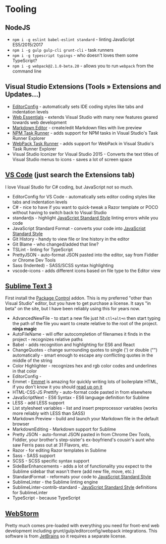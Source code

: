 ﻿# Tooling

## NodeJS

- ``` npm i -g eslint babel-eslint standard ``` - linting JavaScript ES5/2015/2017
- ``` npm i -g gulp gulp-cli grunt-cli ``` - task runners
- ``` npm i -g typescript typings ``` - who doesn't loves them some TypeScript?
- ``` npm i -g webpack@2.1.0-beta.20 ``` - allows you to run ```webpack``` from the command line

## Visual Studio Extensions (Tools &raquo; Extensions and Updates...)

- [EditorConfig](http://editorconfig.org/) - automatically sets IDE coding styles like tabs and indentation levels
- [Web Essentials](http://vswebessentials.com/) - extends Visual Studio with many new features geared towards web development
- [Markdown Editor](https://github.com/madskristensen/MarkdownEditor) - create/edit Markdown files with live preview
- [NPM Task Runner](https://github.com/madskristensen/NpmTaskRunner) - adds support for NPM tasks in Visual Studio's Task Runner Explorer
- [WebPack Task Runner](https://visualstudiogallery.msdn.microsoft.com/5497fd10-b1ba-474c-8991-1438ae47012a) - adds support for WebPack in Visual Studio's Task Runner Explorer
- Visual Studio Iconizer for Visual Studio 2015 - Converts the text titles of Visual Studio menus to icons - saves a lot of screen space

## [VS Code](http://code.visualstudio.com/) (just search the Extensions tab)

I love Visual Studio for C# coding, but JavaScript not so much.

- EditorConfig for VS Code - automatically sets editor coding styles like tabs and indentation levels
- C# - nice to have if you want to quick-tweak a Razor template or POCO without having to switch back to Visual Studio
- standardjs - highlight [JavaScript Standard Style](http://standardjs.com/) linting errors while you code
- JavaScript Standard Format - converts your code into [JavaScript Standard Style](http://standardjs.com/)
- Git History - handy to view file or line history in the editor
- Git Blame - who changed/added that line?
- TSLint - linting for TypeScript
- PrettyJSON - auto-format JSON pasted into the editor, say from Fiddler or Chrome Dev Tools
- Sass (Indented) - SASS/SCSS syntax highlighting
- vscode-icons - adds different icons based on file type to the Editor view

## [Sublime Text 3](https://www.sublimetext.com/3)

First install the [Package Control](https://packagecontrol.io/) addon. This is my preferred "other than Visual Studio" editor, but you have to get
purchase a license. It says "in beta" on the site, but I have been reliably using this for years now.

- AdvancedNewFile - to start a new file just hit ```ctl+alt+n``` then start typing the path of the file you want to create relative to the root of the project. **ninja magic**
- AutoFileName - will offer autocompletion of filenames it finds in the project - recognizes relative paths
- Babel - adds recognition and highlighting for ES6 and React
- ChangeQuotes - change surrounding quotes to single (') or double ("") automatically - smart enough to escape any conflicting quotes in the middle of the string
- Color Highlighter - recognizes hex and rgb color codes and underlines in that color
- EditorConfig -
- Emmet - [Emmet](http://emmet.io/) is amazing for quickly writing lots of boilerplate HTML, if you don't know it you should [read up on it](https://www.smashingmagazine.com/2013/03/goodbye-zen-coding-hello-emmet/)
- HTML-CSS-JS Prettify - auto-format code pasted in from elsewhere
- JavaScriptNext - ES6 Syntax - ES6 language definition for Sublime
- LESS - add LESS support
- List stylesheet variables - list and insert preprocessor variables (works more reliably with LESS than SASS)
- Markdown Preview - build and launch your Markdown file in the default browser
- MarkdownEditing - Markdown support for Sublime
- Pretty JSON - auto-format JSON pasted in from Chrome Dev Tools, Fiddler, your brother's step-sister's ex-boyfriend's cousin's aunt who saw Ferris pass out at 31 Flavors, etc.
- Razor - for editing Razor templates in Sublime
- Sass - SASS support
- SCSS - SCSS specific syntax support
- SideBarEnhancements - adds a lot of functionality you expect to the Sublime sidebar that wasn't there (add new file, move, etc.)
- StandardFormat - reformats your code to [JavaScript Standard Style](http://standardjs.com/)
- SublimeLinter - the Sublime linting engine
- SublimeLinter-contrib-standard - [JavaScript Standard Style](http://standardjs.com/) definitions for SublimeLinter
- TypeScript - because TypeScript

## [WebStorm](https://www.jetbrains.com/webstorm/)

Pretty much comes pre-loaded with everything you need for front-end web development including grunt/gulp/editorconfig/webpack integrations.
This software is from [JetBrains](https://www.jetbrains.com/) so it requires a separate license.
